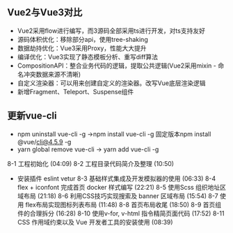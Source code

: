 ## Vue2与Vue3对比
- Vue2采用flow进行编写，而3源码全部采用ts进行开发，对ts支持友好
- 源码体积优化：移除部分api，使用tree-shaking
- 数据劫持优化：Vue3采用Proxy，性能大大提升
- 编译优化：Vue3实现了静态模板分析、重写diff算法
- CompositionAPI：整合业务代码的逻辑，提取公共逻辑(Vue2采用mixin - 命名冲突数据来源不清晰)
- 自定义渲染器：可以用来创建自定义的渲染器。改写Vue底层渲染逻辑
- 新增Fragment、Teleport、Suspense组件


## 更新vue-cli
- npm uninstall vue-cli -g ->npm install vue-cli -g 固定版本npm install @vue/cli@4.5.9 -g
- yarn global remove vue-cli -> yarn add vue-cli -g


 8-1 工程初始化 (04:09)
 8-2 工程目录代码简介及整理 (10:50)
 - 安装插件 eslint vetur
 8-3 基础样式集成及开发模拟器的使用 (06:33)
 8-4 flex + iconfont 完成首页 docker 样式编写 (22:21)
 8-5 使用Scss 组织地址区域布局 (21:18)
 8-6 利用CSS技巧实现搜索及 banner 区域布局 (15:54)
 8-7 使用 flex布局实现图标列表布局 (11:48)
 8-8 首页布局收尾 (18:50)
 8-9 首页组件的合理拆分 (16:28)
 8-10 使用v-for, v-html 指令精简页面代码 (17:52)
 8-11 CSS 作用域约束以及 Vue 开发者工具的安装使用 (08:39)